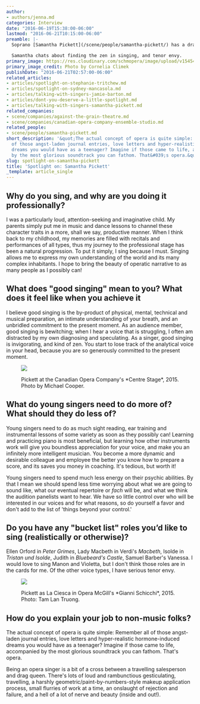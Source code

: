 ```yaml
---
author:
- authors/jenna.md
categories: Interview
date: "2016-06-19T15:38:00-06:00"
lastmod: "2016-06-21T10:15:00-06:00"
preamble: |-
  Soprano [Samantha Pickett](/scene/people/samantha-pickett/) has a dramatic voice, a crackling energy about her work, and a wise attitude about the larger-than-life world of opera. We first met Samantha at The Banff Centre in 2015, where she sang the role of Anna in James Rolfe and Anna Chatterton's *Crush*, and she recently joined the very busy chorus for [Against the Grain Theatre](/scene/companies/against-the-grain-theatre/)'s *AtG's Messiah* at Toronto's Harbourfront Centre Theatre. This fall, she'll join the [Canadian Opera Company](/scene/companies/canadian-opera-company/)'s Ensemble Studio for the 2016/17 season, and she's also the founder of [The Emerging Project](http://www.theemergingproject.com/), a "a source of contemplation, inspiration & information for the up & coming international opera community."

  Samantha chats about finding the zen in singing, and tenor envy.
primary_image: https://res.cloudinary.com/schmopera/image/upload/v1545409169/media/webhook-uploads/1466372509758/2016-06-20---PickettHeadshot.jpg.jpg
primary_image_credit: Photo by Cornelia Climek
publishDate: "2016-06-21T02:57:00-06:00"
related_articles:
- articles/spotlight-on-stephanie-tritchew.md
- articles/spotlight-on-sydney-mancasola.md
- articles/talking-with-singers-jamie-barton.md
- articles/dont-you-deserve-a-little-spotlight.md
- articles/talking-with-singers-samantha-pickett.md
related_companies:
- scene/companies/against-the-grain-theatre.md
- scene/companies/canadian-opera-company-ensemble-studio.md
related_people:
- scene/people/samantha-pickett.md
short_description: '&quot;The actual concept of opera is quite simple: Remember all
  of those angst-laden journal entries, love letters and hyper-realistic hormone-induced
  dreams you would have as a teenager? Imagine if those came to life, accompanied
  by the most glorious soundtrack you can fathom. That&#039;s opera.&quot;'
slug: spotlight-on-samantha-pickett
title: 'Spotlight on: Samantha Pickett'
_template: article_single
---
```


## Why do you sing, and why are you doing it professionally?

I was a particularly loud, attention-seeking and imaginative child. My parents simply put me in music and dance lessons to channel these character traits in a more, shall we say, productive manner. When I think back to my childhood, my memories are filled with recitals and performances of all types, thus my journey to the professional stage has been a natural progression. To put it simply, I sing because I must. Singing allows me to express my own understanding of the world and its many complex inhabitants. I hope to bring the beauty of operatic narrative to as many people as I possibly can!

## What does "good singing" mean to you? What does it feel like when you achieve it

I believe good singing is the by-product of physical, mental, technical and musical preparation, an intimate understanding of your breath, and an unbridled commitment to the present moment. As an audience member, good singing is bewitching; when I hear a voice that is struggling, I often am distracted by my own diagnosing and speculating. As a singer, good singing is invigorating, and kind of zen. You start to lose track of the analytical voice in your head, because you are so generously committed to the present moment.

<figure data-type="image">

![](https://res.cloudinary.com/schmopera/image/upload/v1545409169/media/webhook-uploads/1466372590725/2016-06-20---PickettCentreStage.jpg.jpg)

<figcaption>Pickett at the Canadian Opera Company's *Centre Stage*, 2015. Photo by Michael Cooper.</figcaption>
</figure>

## What do young singers need to do more of? What should they do less of?

Young singers need to do as much sight reading, ear training and instrumental lessons of some variety as soon as they possibly can! Learning and practicing piano is most beneficial, but learning how other instruments work will give you boundless appreciation for your voice, and make you an infinitely more intelligent musician. You become a more dynamic and desirable colleague and employee the better you know how to prepare a score, and its saves you money in coaching. It's tedious, but worth it!

Young singers need to spend much less energy on their psychic abilities. By that I mean we should spend less time worrying about what we are going to sound like, what our eventual repertoire or *fach* will be, and what we think the audition panelists want to hear. We have so little control over who will be interested in our voices and for what reasons, so do yourself a favor and don't add to the list of 'things beyond your control.' 

## Do you have any "bucket list" roles you’d like to sing (realistically or otherwise)?

Ellen Orford in *Peter Grimes*, Lady Macbeth in Verdi's *Macbeth*, Isolde in *Tristan und Isolde*, Judith in *Bluebeard's Castle*, Samuel Barber's Vanessa. I would love to sing Manon and Violetta, but I don't think those roles are in the cards for me. Of the other voice types, I have serious tenor envy. 

<figure data-type="image">

![](https://res.cloudinary.com/schmopera/image/upload/v1545409169/media/webhook-uploads/1466372642669/2016-06-20---PickettSchicchi.jpg.jpg)

<figcaption>Pickett as La Ciesca in Opera McGill's *Gianni Schicchi*, 2015. Photo: Tam Lan Truong.</figcaption>
</figure>

## How do you explain your job to non-music folks?

The actual concept of opera is quite simple: Remember all of those angst-laden journal entries, love letters and hyper-realistic hormone-induced dreams you would have as a teenager? Imagine if those came to life, accompanied by the most glorious soundtrack you can fathom. That's opera.

Being an opera singer is a bit of a cross between a travelling salesperson and drag queen. There's lots of loud and rambunctious gesticulating, travelling, a harshly geometric/paint-by-numbers-style makeup application process, small flurries of work at a time, an onslaught of rejection and failure, and a hell of a lot of nerve and beauty (inside and out!). 
